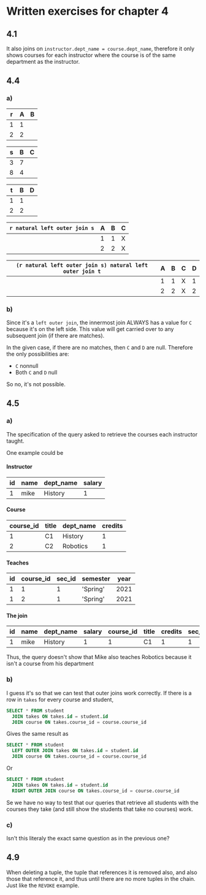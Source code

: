 # Written exercises for chapter 4

## 4.1
It also joins on `instructor.dept_name = course.dept_name`, therefore it only shows courses for each instructor where the course is of the same department as the instructor.

## 4.4
### a)
r|A|B
-|-|-
 |1|1
 |2|2

s|B|C
-|-|-
 |3|7
 |8|4

t|B|D
-|-|-
 |1|1
 |2|2

 `r natural left outer join s`|A|B|C
 -----------------------------|-|-|-
                              |1|1|X
                              |2|2|X

 `(r natural left outer join s) natural left outer join t`|A|B|C|D
 ---------------------------------------------------------|-|-|-|-
                                                          |1|1|X|1
                                                          |2|2|X|2

### b)
Since it's a `left outer join`, the innermost join ALWAYS has a value for `C` because it's on the left side. This value will get carried over to any subsequent join (if there are matches).  

In the given case, if there are no matches, then `C` and `D` are null. Therefore the only possibilities are:

* `C` nonnull
* Both `C` and `D` null

So no, it's not possible.

## 4.5
### a)
The specification of the query asked to retrieve the courses each instructor taught.

One example could be

#### Instructor
id|name|dept_name|salary
--|----|---------|------
1 |mike|History  |1

#### Course
course_id|title|dept_name|credits
---------|-----|---------|-------
1        |C1   |History  |1
2        |C2   |Robotics |1

#### Teaches
id|course_id|sec_id|semester|year
--|---------|------|--------|----
1 |1        |1     |'Spring'|2021
1 |2        |1     |'Spring'|2021

#### The join
id|name|dept_name|salary|course_id|title|credits|sec_id|semester|year
--|----|---------|------|---------|-----|-------|------|--------|----
1 |mike|History  |1     |1        |C1   |1      |1     |'Spring'|2021

Thus, the query doesn't show that Mike also teaches Robotics because it isn't a course from his department

### b)
I guess it's so that we can test that outer joins work correctly. If there is a row in `takes` for every course and student,

```sql
SELECT * FROM student
  JOIN takes ON takes.id = student.id
  JOIN course ON takes.course_id = course.course_id
```

Gives the same result as 

```sql
SELECT * FROM student
  LEFT OUTER JOIN takes ON takes.id = student.id
  JOIN course ON takes.course_id = course.course_id
```

Or

```sql
SELECT * FROM student
  JOIN takes ON takes.id = student.id
  RIGHT OUTER JOIN course ON takes.course_id = course.course_id
```

Se we have no way to test that our queries that retrieve all students with the courses they take (and still show the students that take no courses) work.

### c)
Isn't this literaly the exact same question as in the previous one?

## 4.9
When deleting a tuple, the tuple that references it is removed also, and also those that reference it, and thus until there are no more tuples in the chain. Just like the `REVOKE` example.
